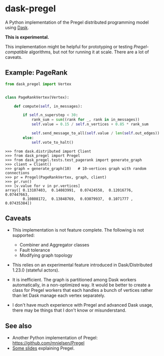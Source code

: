 # dask-pregel

A Python implementation of the Pregel distributed programming model
using [Dask](https://github.com/dask/dask).

**This is experimental.**

This implementation might be helpful for prototyping or testing
*Pregel-compatible* algorithms, but not for running it at scale. There
are a lot of caveats.

## Example: PageRank

```python
from dask_pregel import Vertex


class PageRankVertex(Vertex):

    def compute(self, in_messages):

        if self.n_superstep < 30:
            rank_sum = sum((rank for _, rank in in_messages))
            self.value = 0.15 / self.n_vertices + 0.85 * rank_sum

            self.send_message_to_all(self.value / len(self.out_edges))
        else:
            self.vote_to_halt()
```

```python-console
>>> from dask.distributed import Client
>>> from dask_pregel import Pregel
>>> from dask_pregel.tests.test_pagerank import generate_graph
>>> client = Client()
>>> graph = generate_graph(10)   # 10-vertices graph with random connections
>>> pr = Pregel(PageRankVertex, graph, client)
>>> pr.run()
>>> [v.value for v in pr.vertices]
array([ 0.13107403,  0.14083991,  0.07424558,  0.12016776,  0.07447663,
        0.10808172,  0.13848769,  0.03079937,  0.1071777 ,  0.07435384])
```

## Caveats

- This implementation is not feature complete. The following is not
  supported:
  - Combiner and Aggregator classes
  - Fault tolerance
  - Modifying graph topology

- This relies on an experimental feature introduced in
  Dask/Distributed 1.23.0 (stateful actors).

- It is inefficient. The graph is partitioned among Dask workers
  automatically, in a non-optimized way. It would be better to create
  a class for Pregel workers that each handles a bunch of vertices
  rather than let Dask manage each vertex separately.

- I don't have much experience with Pregel and advanced Dask usage,
  there may be things that I don't know or misunderstand.


## See also

- Another Python implementation of Pregel: https://github.com/mnielsen/Pregel
- [Some slides](http://people.apache.org/~edwardyoon/documents/pregel.pdf)
  explaining Pregel.
